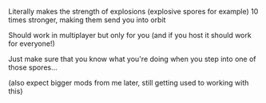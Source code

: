 Literally makes the strength of explosions (explosive spores for example) 10 times stronger, making them send you into orbit

Should work in multiplayer but only for you (and if you host it should work for everyone!)

Just make sure that you know what you're doing when you step into one of those spores...

(also expect bigger mods from me later, still getting used to working with this)